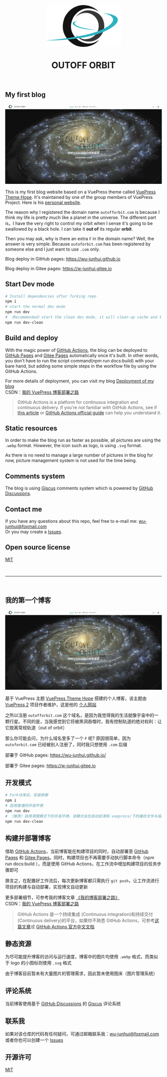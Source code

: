 <div align=center>

<img width="240" src="/src/.vuepress/public/logo.svg" >

</div>

<div align=center>

# OUTOFF ORBIT

</div>
&nbsp;

## My first blog

![](/src/.vuepress/public/Chinese.webp)

This is my first blog website based on a VuePress theme called [VuePress Theme Hope](https://theme-hope.vuejs.press/zh/). It's maintained by one of the group members of VuePress Project. Here is his [personal website](https://mrhope.site/).

The reason why I registered the domain name `outofforbit.com` is because I think my life is pretty much like a planet in the universe. The different part is，I have the very right to control my orbit when I sense it's going to be swallowed by a black hole. I can take it **out of** its regular **orbit**.

Then you may ask, why is there an extra `F` in the domain name? Well, the answer is very simple. Because `outoforbit.com` has been registered by someone else and I just want to use `.com` only.

Blog deploy in GitHub pages: https://wu-junhui.github.io

Blog deploy in Gitee pages: https://w-junhui.gitee.io

## Start Dev mode

```sh
# Install dependencies after forking repo
npm i
# start the normal dev mode
npm run dev
# （Recommended）start the clean dev mode, it will clean-up cache and temp file before start dev mode
npm run dev-clean
```

## Build and deploy

With the magic power of [GitHub Actions](https://docs.github.com/zh/actions), the blog can be deployed to [GitHub Pages](https://docs.github.com/zh/pages) and [Gitee Pages](https://gitee.com/help/articles/4136#article-header0) automatically once it's built. In other words, you don't have to run the script command(npm run docs:build) with your bare hand, but adding some simple steps in the workflow file by using the GitHub Actions.

For more details of deployment, you can visit my blog [Deployment of my blog](https://w-junhui.gitee.io/%E6%8A%80%E6%9C%AF%E5%8D%9A%E6%96%87/VuePress/%E6%88%91%E7%9A%84%E5%8D%9A%E5%AE%A2%E9%83%A8%E7%BD%B2%E4%B9%8B%E8%B7%AF.html)  
CSDN：[我的 VuePress 博客部署之路](https://blog.csdn.net/INT_FUTURE/article/details/128975977)

> GitHub Actions is a platform for continuous integration and continuous delivery. If you're not familiar with GitHub Actions, see if [this article](https://github.com/mqyqingfeng/Blog/issues/237) or [GitHub Actions official guide](https://docs.github.com/en/actions/learn-github-actions/understanding-github-actions) can help you understand it.

## Static resources

In order to make the blog run as faster as possible, all pictures are using the `.webp` format. However, the icon such as logo, is using `.svg` format.

As there is no need to manage a large number of pictures in the blog for now, picture management system is not used for the time being.

## Comments system

The blog is using [Giscus](https://giscus.app/) comments system which is powered by [GitHub Discussions](https://docs.github.com/en/discussions).

## Contact me

If you have any questions about this repo, feel free to e-mail me: wu-junhui@foxmail.com  
Or you may create a [Issues](https://github.com/Wu-JunHui/Wu-JunHui.github.io/issues).

## Open source license

[MIT](/LICENSE)

&nbsp;
&nbsp;

---

&nbsp;
&nbsp;

## 我的第一个博客

![](/src/.vuepress/public/Chinese.webp)

基于 VuePress 主题 [VuePress Theme Hope](https://theme-hope.vuejs.press/zh/) 搭建的个人博客，该主题由 [VuePress 2](https://v2.vuepress.vuejs.org/zh/) 项目作者维护，这是他的 [个人网站](https://mrhope.site/)

之所以注册 `outofforbit.com` 这个域名，是因为我觉得我的生活就像宇宙中的一颗行星。不同的是，当我感觉到它将被黑洞吞噬时，我有控制轨道的绝对权利：让它脱离常规轨道（out of orbit）

那么你可能会问，为什么域名里多了一个 `F` 呢? 原因很简单，因为 `outoforbit.com` 已经被别人注册了，同时我只想使用 `.com` 后缀

部署于 GitHub pages: https://wu-junhui.github.io/

部署于 Gitee pages: https://w-junhui.gitee.io

## 开发模式

```sh
# Fork仓库后，安装依赖
npm i
# 启用普通的开发环境
npm run dev
# （推荐）启用清理模式下的开发环境，该模式会在启动前清除.vuepress/下的缓存文件与临时文件
npm run dev-clean
```

## 构建并部署博客

借助 [GitHub Actions](https://docs.github.com/zh/actions)，当前博客能在构建项目的同时，自动部署至 [GitHub Pages](https://docs.github.com/zh/pages) 和 [Gitee Pages](https://gitee.com/help/articles/4136#article-header0)。同时，构建项目也不再需要手动执行脚本命令（npm run docs:build ），而是使用 GitHub Actions，在工作流中增加构建项目的任务步骤即可

换言之，在配置好工作流后，每次更新博客都只需执行 `git push`，让工作流进行项目的构建与自动部署，实现博文自动更新

更多部署细节，可参考我的博客文章 [《我的博客部署之路》](https://w-junhui.gitee.io/%E6%8A%80%E6%9C%AF%E5%8D%9A%E6%96%87/VuePress/%E6%88%91%E7%9A%84%E5%8D%9A%E5%AE%A2%E9%83%A8%E7%BD%B2%E4%B9%8B%E8%B7%AF.html)  
CSDN：[我的 VuePress 博客部署之路](https://blog.csdn.net/INT_FUTURE/article/details/128975977)

> GitHub Actions 是一个持续集成 (Continuous integration)和持续交付 (Continuous delivery)的平台，如果你不熟悉 GitHub Actions，可参考[这篇文章](https://github.com/mqyqingfeng/Blog/issues/237)或 [GitHub Actions 官方中文文档](https://docs.github.com/zh/actions/learn-github-actions/understanding-github-actions)


## 静态资源

为尽可能提升博客的访问与运行速度，博客中的图片均使用 `.webp` 格式，而类似于 logo 的小图标则使用 `.svg` 格式

由于博客目前暂未有大量图片的管理需求，因此暂未使用图床（图片管理系统）

## 评论系统

当前博客使用基于 [GitHub Discussions](https://docs.github.com/zh/discussions) 的 [Giscus](https://giscus.app/zh-CN) 评论系统

## 联系我

如果对该仓库的代码有任何疑问，可通过邮箱联系我：wu-junhui@foxmail.com  
或者你也可以创建一个 [Issues](https://github.com/Wu-JunHui/Wu-JunHui.github.io/issues)

## 开源许可

[MIT](/LICENSE)
